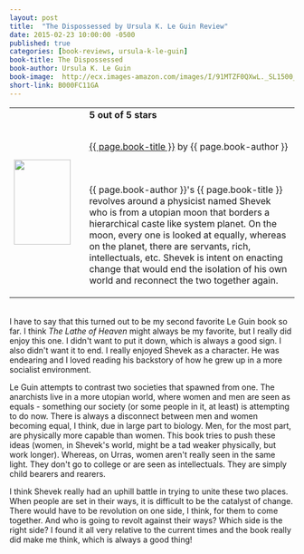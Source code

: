 ```yaml
---
layout: post
title:  "The Dispossessed by Ursula K. Le Guin Review"
date: 2015-02-23 10:00:00 -0500
published: true
categories: [book-reviews, ursula-k-le-guin]
book-title: The Dispossessed
book-author: Ursula K. Le Guin
book-image:  http://ecx.images-amazon.com/images/I/91MTZF0QXwL._SL1500_.jpg
short-link: B000FC11GA
---
```


<table>
 <tr>
<td><a href="http://amzn.com/{{ page.short-link }}" target="_blank"><img src="{{ page.book-image }}" style="height:150px; width:100px;"/></a></td>
  <td style="vertical-align:center; padding-left:25px;">
    <b>5 out of 5 stars</b><br/><br/>

<a href="http://amzn.com/{{ page.short-link }}" target="_blank"> {{ page.book-title }}</a> by {{ page.book-author }}

<br/><br/>{{ page.book-author }}'s {{ page.book-title }} revolves around a physicist named Shevek who is from a utopian moon that borders a hierarchical caste like system planet. On the moon, every one is looked at equally, whereas on the planet, there are servants, rich, intellectuals, etc. Shevek is intent on enacting change that would end the isolation of his own world and reconnect the two together again.
  </td>
 </tr>
</table>

<br/>I have to say that this turned out to be my second favorite Le Guin book so far. I think <i>The Lathe of Heaven</i> might always be my favorite, but I really did enjoy this one. I didn't want to put it down, which is always a good sign. I also didn't want it to end. I really enjoyed Shevek as a character. He was endearing and I loved reading his backstory of how he grew up in a more socialist environment. 

Le Guin attempts to contrast two societies that spawned from one. The anarchists live in a more utopian world, where women and men are seen as equals - something our society (or some people in it, at least) is attempting to do now. There is always a disconnect between men and women becoming equal, I think, due in large part to biology. Men, for the most part, are physically more capable than women. This book tries to push these ideas (women, in Shevek's world, might be a tad weaker physically, but work longer). Whereas, on Urras, women aren't really seen in the same light. They don't go to college or are seen as intellectuals. They are simply child bearers and rearers.

I think Shevek really had an uphill battle in trying to unite these two places. When people are set in their ways, it is difficult to be the catalyst of change. There would have to be revolution on one side, I think, for them to come together. And who is going to revolt against their ways? Which side is the right side? I found it all very relative to the current times and the book really did make me think, which is always a good thing! 
